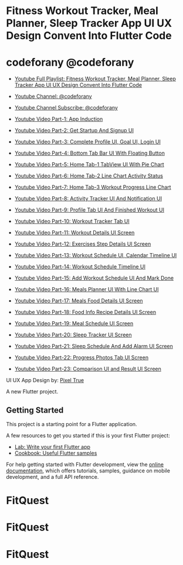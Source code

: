 # Fitness Workout Tracker, Meal Planner, Sleep Tracker App UI UX Design Convent Into Flutter Code

# codeforany @codeforany

- [Youtube Full Playlist: Fitness Workout Tracker, Meal Planner, Sleep Tracker App UI UX Design Convent Into Flutter Code](https://www.youtube.com/playlist?list=PLzcRC7PA0xWR1AY-uvplpAYoDFzRdUHgQ)
- [Youtube Channel: @codeforany](https://www.youtube.com/channel/UCdQTp9wRK5vAOlEQZf9PHSg)
- [Youtube Channel Subscribe: @codeforany](https://www.youtube.com/channel/UCdQTp9wRK5vAOlEQZf9PHSg?sub_confirmation=1)

- [Youtube Video Part-1: App Induction](https://youtu.be/GZzMnrGNZEA)
- [Youtube Video Part-2: Get Startup And Signup UI](https://youtu.be/pDoH7oheZRk)
- [Youtube Video Part-3: Complete Profile UI, Goal UI, Login UI](https://youtu.be/GrINadeF1Ic)
- [Youtube Video Part-4: Bottom Tab Bar UI With Floating Button](https://youtu.be/JYJbK7vTCJk)
- [Youtube Video Part-5: Home Tab-1 TabView UI With Pie Chart](https://youtu.be/jd6C5qCQ0B4)
- [Youtube Video Part-6: Home Tab-2 Line Chart Activity Status](https://youtu.be/VwikPX-9_rs)
- [Youtube Video Part-7: Home Tab-3 Workout Progress Line Chart](https://youtu.be/UX0UuPx8aRg)
- [Youtube Video Part-8: Activity Tracker UI And Notification UI](https://youtu.be/OjvOxsVVJSo)
- [Youtube Video Part-9: Profile Tab UI And Finished Workout UI](https://youtu.be/cF-x4xq99fw)
- [Youtube Video Part-10: Workout Tracker Tab UI](https://youtu.be/AUIR0RKRQwo)
- [Youtube Video Part-11: Workout Details UI Screen](https://youtu.be/ftAi1kfXObk)
- [Youtube Video Part-12: Exercises Step Details UI Screen](https://youtu.be/3Dfn54U340k)
- [Youtube Video Part-13: Workout Schedule UI, Calendar Timeline UI ](https://youtu.be/vARI416CLUA)
- [Youtube Video Part-14: Workout Schedule Timeline UI](https://youtu.be/G2jFJ3-HmkU)
- [Youtube Video Part-15: Add Workout Schedule UI And Mark Done](https://youtu.be/LL52gqRlMs8)
- [Youtube Video Part-16: Meals Planner UI With Line Chart UI](https://youtu.be/SqAwLgftzBI)
- [Youtube Video Part-17: Meals Food Details UI Screen](https://youtu.be/ppzr1VOT51s)
- [Youtube Video Part-18: Food Info Recipe Details UI Screen](https://youtu.be/isu4tYpcwcI)
- [Youtube Video Part-19: Meal Schedule UI Screen](https://youtu.be/Gvhz0PZIrTs)
- [Youtube Video Part-20: Sleep Tracker UI Screen](https://youtu.be/8QrKRt3Avkc)
- [Youtube Video Part-21: Sleep Schedule And Add Alarm UI Screen](https://youtu.be/GacvUiYp0uU)
- [Youtube Video Part-22: Progress Photos Tab UI Screen](https://youtu.be/0HC306fRSg0)
- [Youtube Video Part-23: Comparison UI and Result UI Screen](https://youtu.be/puds7ztrQ-c)


UI UX App Design by: [Pixel True](https://www.pixeltrue.com/free-ui-kits/fitness-app-ui-kit)

A new Flutter project.

## Getting Started

This project is a starting point for a Flutter application.

A few resources to get you started if this is your first Flutter project:

- [Lab: Write your first Flutter app](https://docs.flutter.dev/get-started/codelab)
- [Cookbook: Useful Flutter samples](https://docs.flutter.dev/cookbook)

For help getting started with Flutter development, view the
[online documentation](https://docs.flutter.dev/), which offers tutorials,
samples, guidance on mobile development, and a full API reference.
 # FitQuest
# FitQuest
# FitQuest

